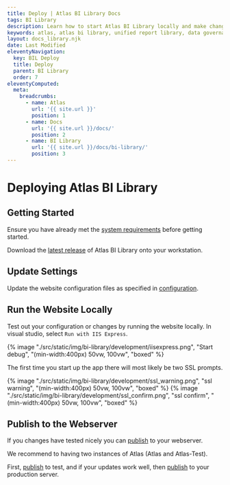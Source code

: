 ```yaml
---
title: Deploy | Atlas BI Library Docs
tags: BI Library
description: Learn how to start Atlas BI Library locally and make changes to the codebase. Settings are kept in json files.
keywords: atlas, atlas bi library, unified report library, data governance, database, deploy, running locally
layout: docs_library.njk
date: Last Modified
eleventyNavigation:
  key: BIL Deploy
  title: Deploy
  parent: BI Library
  order: 7
eleventyComputed:
  meta:
    breadcrumbs:
      - name: Atlas
        url: '{{ site.url }}'
        position: 1
      - name: Docs
        url: '{{ site.url }}/docs/'
        position: 2
      - name: BI Library
        url: '{{ site.url }}/docs/bi-library/'
        position: 3
---
```


# Deploying Atlas BI Library

## Getting Started

Ensure you have already met the [system requirements](/docs/bi-library/deploy/requirements/) before getting started.

Download the [latest release](https://github.com/atlas-bi/atlas-bi-library/releases) of Atlas BI Library onto your workstation.

## Update Settings

Update the website configuration files as specified in [configuration](/docs/bi-library/deploy/configuration).

## Run the Website Locally

Test out your configuration or changes by running the website locally. In visual studio, select `Run with IIS Express`.

{% image "./src/static/img/bi-library/development/iisexpress.png", "Start debug", "(min-width:400px) 50vw, 100vw", "boxed" %}

The first time you start up the app there will most likely be two SSL prompts.

{% image "./src/static/img/bi-library/development/ssl_warning.png", "ssl warning", "(min-width:400px) 50vw, 100vw", "boxed" %}
{% image "./src/static/img/bi-library/development/ssl_confirm.png", "ssl confirm", "(min-width:400px) 50vw, 100vw", "boxed" %}

## Publish to the Webserver

If you changes have tested nicely you can [publish](/docs/bi-library/publish) to your webserver.

We recommend to having two instances of Atlas (Atlas and Atlas-Test).

First, [publish](/docs/bi-library/publish) to test, and if your updates work well, then [publish](/docs/bi-library/publish) to your production server.
